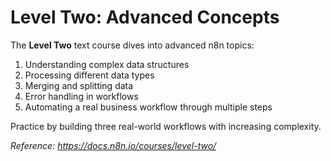 # Level Two: Advanced Concepts

The **Level Two** text course dives into advanced n8n topics:

1. Understanding complex data structures
2. Processing different data types
3. Merging and splitting data
4. Error handling in workflows
5. Automating a real business workflow through multiple steps

Practice by building three real-world workflows with increasing complexity.

_Reference: https://docs.n8n.io/courses/level-two/_ 